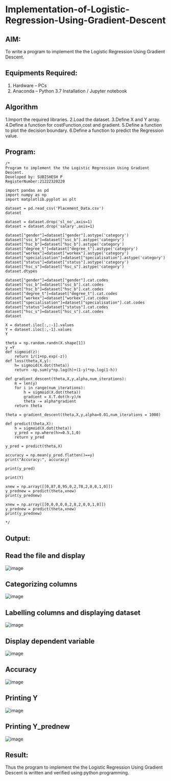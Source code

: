 # Implementation-of-Logistic-Regression-Using-Gradient-Descent

## AIM:
To write a program to implement the the Logistic Regression Using Gradient Descent.

## Equipments Required:
1. Hardware – PCs
2. Anaconda – Python 3.7 Installation / Jupyter notebook

## Algorithm
1.Import the required libraries.
2.Load the dataset.
3.Define X and Y array.
4.Define a function for costFunction,cost and gradient.
5.Define a function to plot the decision boundary. 6.Define a function to predict the Regression value.  

## Program:
```
/*
Program to implement the the Logistic Regression Using Gradient Descent.
Developed by: SUBISHESH P
RegisterNumber:21222320220

import pandas as pd
import numpy as np
import matplotlib.pyplot as plt

dataset = pd.read_csv('Placement_Data.csv')
dataset

dataset = dataset.drop('sl_no',axis=1)
dataset = dataset.drop('salary',axis=1)

dataset["gender"]=dataset["gender"].astype('category')
dataset["ssc_b"]=dataset["ssc_b"].astype('category')
dataset["hsc_b"]=dataset["hsc_b"].astype('category')
dataset["degree_t"]=dataset["degree_t"].astype('category')
dataset["workex"]=dataset["workex"].astype('category')
dataset["specialisation"]=dataset["specialisation"].astype('category')
dataset["status"]=dataset["status"].astype('category')
dataset["hsc_s"]=dataset["hsc_s"].astype('category')
dataset.dtypes

dataset["gender"]=dataset["gender"].cat.codes
dataset["ssc_b"]=dataset["ssc_b"].cat.codes
dataset["hsc_b"]=dataset["hsc_b"].cat.codes
dataset["degree_t"]=dataset["degree_t"].cat.codes
dataset["workex"]=dataset["workex"].cat.codes
dataset["specialisation"]=dataset["specialisation"].cat.codes
dataset["status"]=dataset["status"].cat.codes
dataset["hsc_s"]=dataset["hsc_s"].cat.codes
dataset

X = dataset.iloc[:,:-1].values
Y = dataset.iloc[:,-1].values
Y

theta = np.random.randn(X.shape[1])
y =Y
def sigmoid(z):
    return 1/(1+np.exp(-z))
def loss(theta,X,y):
    h= sigmoid(X.dot(theta))
    return -np.sum(y*np.log(h)+(1-y)*np.log(1-h))

def gradient_descent(theta,X,y,alpha,num_iterations):
    m = len(y)
    for i in range(num_iterations):
        h = sigmoid(X.dot(theta))
        gradient = X.T.dot(h-y)/m
        theta -= alpha*gradient
    return theta

theta = gradient_descent(theta,X,y,alpha=0.01,num_iterations = 1000)

def predict(theta,X):
    h = sigmoid(X.dot(theta))
    y_pred = np.where(h>=0.5,1,0)
    return y_pred

y_pred = predict(theta,X)

accuracy = np.mean(y_pred.flatten()==y)
print("Accuracy:", accuracy)

print(y_pred)

print(Y)

xnew = np.array([[0,87,0,95,0,2,78,2,0,0,1,0]])
y_prednew = predict(theta,xnew)
print(y_prednew)

xnew = np.array([[0,0,0,0,0,2,8,2,0,0,1,0]])
y_prednew = predict(theta,xnew)
print(y_prednew)

*/
```

## Output:
 ## Read the file and display

![image](https://github.com/user-attachments/assets/87c44a8b-a3a7-4c96-8b51-eeeca38405dd)


## Categorizing columns

![image](https://github.com/user-attachments/assets/d5d87107-8469-4a1c-87f0-f136c12706be)


## Labelling columns and displaying dataset

![image](https://github.com/user-attachments/assets/490e5513-73db-4899-9a3e-74728e8b53c4)


## Display dependent variable

![image](https://github.com/user-attachments/assets/c1d02a9a-98a5-4ead-9818-d5b13de6e490)


## Accuracy

![image](https://github.com/user-attachments/assets/27a920a3-4069-41bb-bddc-97e25ef4890e)


## Printing Y

![image](https://github.com/user-attachments/assets/ea87e3ff-8ee6-4993-b2aa-8b113bc1b481)


## Printing Y_prednew

![image](https://github.com/user-attachments/assets/fa56ee4c-6dd1-466a-a356-a73513e5b97d)
## Result:
Thus the program to implement the the Logistic Regression Using Gradient Descent is written and verified using python programming.

